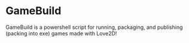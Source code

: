 # GameBuild
GameBuild is a powershell script for running, packaging, and publishing (packing into exe) games made with Love2D!
